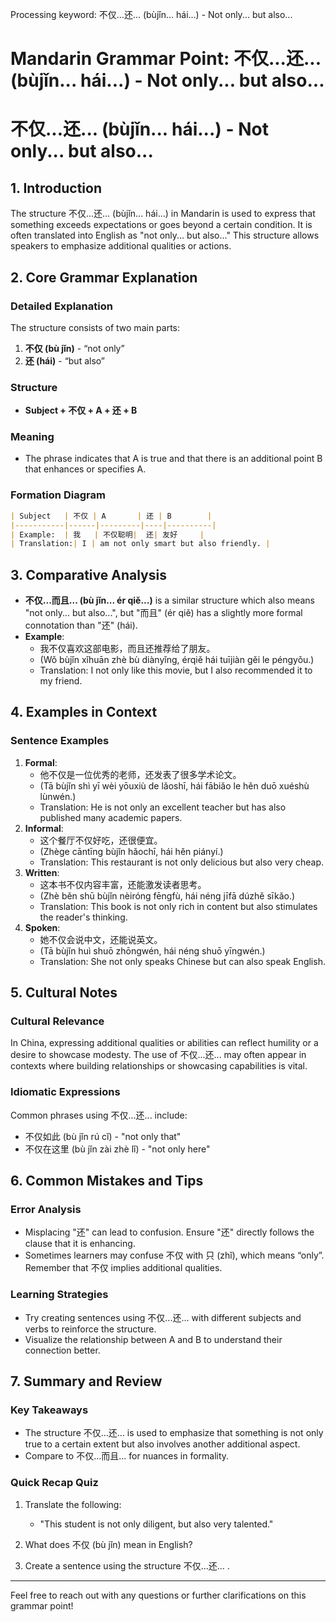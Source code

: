 Processing keyword: 不仅...还... (bùjǐn... hái...) - Not only... but also...
# Mandarin Grammar Point: 不仅...还... (bùjǐn... hái...) - Not only... but also...
# 不仅...还... (bùjǐn... hái...) - Not only... but also...
## 1. Introduction
The structure 不仅...还... (bùjǐn... hái...) in Mandarin is used to express that something exceeds expectations or goes beyond a certain condition. It is often translated into English as "not only... but also..." This structure allows speakers to emphasize additional qualities or actions.
## 2. Core Grammar Explanation
### Detailed Explanation
The structure consists of two main parts:
1. **不仅 (bù jǐn)** - “not only”
2. **还 (hái)** - “but also”
### Structure
- **Subject + 不仅 + A + 还 + B**
### Meaning
- The phrase indicates that A is true and that there is an additional point B that enhances or specifies A.
### Formation Diagram
```markdown
| Subject   | 不仅 | A       | 还 | B        |
|-----------|------|---------|----|----------|
| Example:  | 我   | 不仅聪明|  还| 友好     |
| Translation:| I | am not only smart but also friendly. |
```
## 3. Comparative Analysis
- **不仅...而且... (bù jǐn... ér qiě...)** is a similar structure which also means "not only... but also...", but "而且" (ér qiě) has a slightly more formal connotation than "还" (hái). 
- **Example**: 
  - 我不仅喜欢这部电影，而且还推荐给了朋友。
  - (Wǒ bùjǐn xǐhuān zhè bù diànyǐng, érqiě hái tuījiàn gěi le péngyǒu.)
  - Translation: I not only like this movie, but I also recommended it to my friend.
## 4. Examples in Context
### Sentence Examples
1. **Formal**: 
   - 他不仅是一位优秀的老师，还发表了很多学术论文。
   - (Tā bùjǐn shì yī wèi yōuxiù de lǎoshī, hái fābiǎo le hěn duō xuéshù lùnwén.)
   - Translation: He is not only an excellent teacher but has also published many academic papers.
2. **Informal**: 
   - 这个餐厅不仅好吃，还很便宜。
   - (Zhège cāntīng bùjǐn hǎochī, hái hěn piányí.)
   - Translation: This restaurant is not only delicious but also very cheap.
3. **Written**: 
   - 这本书不仅内容丰富，还能激发读者思考。
   - (Zhè běn shū bùjǐn nèiróng fēngfù, hái néng jīfā dúzhě sīkǎo.)
   - Translation: This book is not only rich in content but also stimulates the reader's thinking.
4. **Spoken**: 
   - 她不仅会说中文，还能说英文。
   - (Tā bùjǐn huì shuō zhōngwén, hái néng shuō yīngwén.)
   - Translation: She not only speaks Chinese but can also speak English.
## 5. Cultural Notes
### Cultural Relevance
In China, expressing additional qualities or abilities can reflect humility or a desire to showcase modesty. The use of 不仅...还... may often appear in contexts where building relationships or showcasing capabilities is vital.
### Idiomatic Expressions
Common phrases using 不仅...还... include:
- 不仅如此 (bù jǐn rú cǐ) - "not only that"
- 不仅在这里 (bù jǐn zài zhè lǐ) - "not only here"
## 6. Common Mistakes and Tips
### Error Analysis
- Misplacing "还" can lead to confusion. Ensure "还" directly follows the clause that it is enhancing.
- Sometimes learners may confuse 不仅 with 只 (zhǐ), which means “only”. Remember that 不仅 implies additional qualities.
### Learning Strategies
- Try creating sentences using 不仅...还... with different subjects and verbs to reinforce the structure.
- Visualize the relationship between A and B to understand their connection better.
## 7. Summary and Review
### Key Takeaways
- The structure 不仅...还... is used to emphasize that something is not only true to a certain extent but also involves another additional aspect.
- Compare to 不仅...而且... for nuances in formality.
### Quick Recap Quiz
1. Translate the following: 
   - "This student is not only diligent, but also very talented."
   
2. What does 不仅 (bù jǐn) mean in English?
3. Create a sentence using the structure 不仅...还... .
---
Feel free to reach out with any questions or further clarifications on this grammar point!
